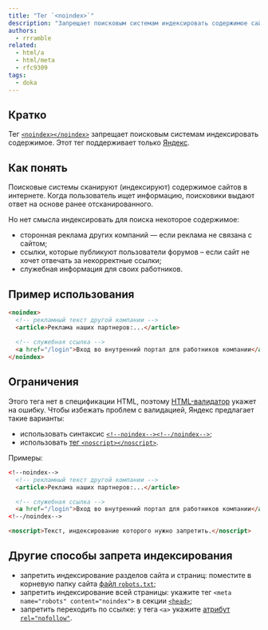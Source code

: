 ```yaml
---
title: "Тег `<noindex>`"
description: "Запрещает поисковым системам индексировать содержимое сайтов."
authors:
  - rrramble
related:
  - html/a
  - html/meta
  - rfc9309
tags:
  - doka
---
```


## Кратко

Тег [`<noindex></noindex>`](https://yandex.ru/support/webmaster/adding-site/indexing-prohibition.html#indexing-prohibition__content) запрещает поисковым системам индексировать содержимое.
Этот тег поддерживает только [Яндекс](https://yandex.ru).


## Как понять

Поисковые системы сканируют (индексируют) содержимое сайтов в интернете. Когда пользователь ищет информацию, поисковики выдают ответ на основе ранее отсканированного.

Но нет смысла индексировать для поиска некоторое содержимое:

- сторонная реклама других компаний — если реклама не связана с сайтом;
- ссылки, которые публикуют пользователи форумов – если сайт не хочет отвечать за некорректные ссылки;
- служебная информация для своих работников.

## Пример использования

```html
<noindex>
  <!-- рекламный текст другой компании -->
  <article>Реклама наших партнеров:...</article>
  
  <!-- служебная ссылка -->
  <a href="/login">Вход во внутренний портал для работников компании</a>
</noindex>
```

## Ограничения

Этого тега нет в спецификации HTML, поэтому [HTML-валидатор](https://validator.w3.org/) укажет на ошибку.
Чтобы избежать проблем с валидацией, Яндекс предлагает такие варианты:

- использовать синтаксис [`<!‐‐noindex‐‐><!‐‐/noindex‐‐>`](https://yandex.ru/support/webmaster/adding-site/indexing-prohibition.html#indexing-prohibition__content);
- использовать [тег `<noscript></noscript>`](/html/noscript).

Примеры:

```html
<!‐‐noindex‐‐>
  <!-- рекламный текст другой компании -->
  <article>Реклама наших партнеров:...</article>

  <!-- служебная ссылка -->
  <a href="/login">Вход во внутренний портал для работников компании</a>
<!‐‐/noindex‐‐>

<noscript>Текст, индексирование которого нужно запретить.</noscript>
```

## Другие способы запрета индексирования

- запретить индексирование разделов сайта и страниц: поместите в корневую папку сайта [файл `robots.txt`](https://developers.google.com/search/docs/crawling-indexing/robots/create-robots-txt?hl=ru);
- запретить индексирование всей страницы: укажите тег `<meta name="robots" content="noindex">` в секции [`<head>`](/html/head/);
- запретить переходить по ссылке: у тега `<a>` укажите [атрибут `rel="nofollow"`](https://developers.google.com/search/docs/crawling-indexing/qualify-outbound-links?hl=ru).
